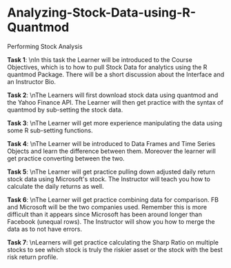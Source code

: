 # Analyzing-Stock-Data-using-R-Quantmod
Performing Stock Analysis

<b>Task 1</b>: \nIn this task the Learner will be introduced to the Course Objectives, which is to how to pull Stock Data for analytics using the R quantmod Package. There will be a short discussion about the Interface and an Instructor Bio.

<b>Task 2</b>:  \nThe Learners will first download stock data using quantmod and the Yahoo Finance API.  The Learner will then get practice with the syntax of quantmod by sub-setting the stock data.

<b>Task 3</b>: \nThe Learner will get more experience manipulating the data using some R sub-setting functions.

<b>Task 4</b>: \nThe Learner will be introduced to Data Frames and Time Series Objects and learn the difference between them.  Moreover the learner will get practice converting between the two.

<b>Task 5</b>: \nThe Learner will get practice pulling down adjusted daily return stock data using Microsoft's stock.  The Instructor will teach you how to calculate the daily returns as well.

<b>Task 6</b>: \nThe Learner will get practice combining data for comparison.  FB and Microsoft will be the two companies used.  Remember this is more difficult than it appears since Microsoft has been around longer than Facebook (unequal rows).  The Instructor will show you how to merge the data as to not have errors.

<b>Task 7</b>: \nLearners will get practice calculating the Sharp Ratio on multiple stocks to see which stock is truly the riskier asset or the stock with the best risk return profile.  
